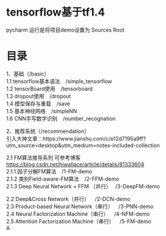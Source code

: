 tensorflow基于tf1.4
==
pycharm 运行是将项目demo设置为 Sources Root<br>

目录
==
<p>
1、基础（/basic）<br>
1.1 tensorflow基本语法 &ensp;	 /simple_tensorflow<br>
1.2 tensorBoard使用  &ensp;	/tensorboard<br>
1.3 dropout使用 &ensp;	/dropout<br>
1.4 模型保存与重载 &ensp;	/save<br>
1.5 基本神经网络 &ensp;	/simpleNN<br>
1.6 CNN手写数字识别 &ensp;	/number_recognation<br>
</p>
<p>
2、推荐系统（/recommendation）<br>
引入大神文章：https://www.jianshu.com/c/e12d7195a9ff?utm_source=desktop&utm_medium=notes-included-collection <br>

2.1 FM算法推导系列 可参考博客 https://blog.csdn.net/hiwallace/article/details/81333604 <br>
2.1.1 因子分解FM算法 &ensp;	 /1-FM-demo<br>
2.1.2 类别Field-aware-FM算法 &ensp;	 /2-FFM-demo<br>
2.1.3 Deep Neural Network + FFM （并行）&ensp;	 /3-DeepFM-demo<br>  

2.2  Deep&Cross Network（并行） &ensp;	 /2-DCN-demo<br> 
2.3  Product-based Neural Network（串行） &ensp;	 /3-PNN-demo<br>
2.4  Neural Factorization Machine（串行）  &ensp;	 /4-NFM-demo<br>
2.5  Attention Factorization Machine（串行）  &ensp;	 /5-FM-demo<br>A
</p>